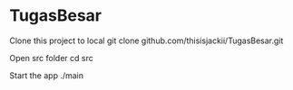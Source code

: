 # TugasBesar

Clone this project to local
git clone github.com/thisisjackii/TugasBesar.git

Open src folder
cd src

Start the app
./main
